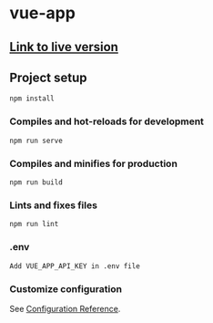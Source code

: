 # vue-app


## [Link to live version](https://accessing-github-api.vercel.app/)


## Project setup
```
npm install
```

### Compiles and hot-reloads for development
```
npm run serve
```

### Compiles and minifies for production
```
npm run build
```

### Lints and fixes files
```
npm run lint
```

### .env
```
Add VUE_APP_API_KEY in .env file
```

### Customize configuration
See [Configuration Reference](https://cli.vuejs.org/config/).
